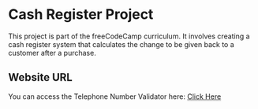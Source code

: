 # Cash Register Project

This project is part of the freeCodeCamp curriculum. It involves creating a cash register system that calculates the change to be given back to a customer after a purchase.

## Website URL

You can access the Telephone Number Validator here: [Click Here](https://mh-shihan.github.io/freeCodeCamp/js-algorithm-and-DS/cash-register-project/index.html)
